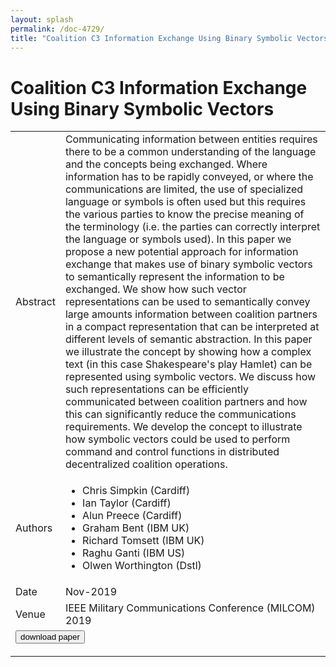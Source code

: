 ```yaml
---
layout: splash
permalink: /doc-4729/
title: "Coalition C3 Information Exchange Using Binary Symbolic Vectors"
---
```


# Coalition C3 Information Exchange Using Binary Symbolic Vectors

<table>
    <tbody>
    <tr>
        <td>Abstract</td>
        <td>Communicating information between entities requires there to be a common understanding of the language and the concepts being exchanged. Where information has to be rapidly conveyed, or where the communications are limited, the use of specialized language or symbols is often used but this requires the various parties to know the precise meaning of the terminology (i.e. the parties can correctly interpret the language or symbols used). In this paper we propose a new potential approach for information exchange that makes use of binary symbolic vectors to semantically represent the information to be exchanged. We show how such vector representations can be used to semantically convey large amounts information between coalition partners in a compact representation that can be interpreted at different levels of semantic abstraction. In this paper we illustrate the concept by showing how a complex text (in this case Shakespeare's play Hamlet) can be represented using symbolic vectors. We discuss how such representations can be efficiently communicated between coalition partners and how this can significantly reduce the communications requirements. We develop the concept to illustrate how symbolic vectors could be used to perform command and control functions in distributed decentralized coalition operations.</td>
    </tr>
    <tr>
        <td>Authors</td>
        <td>
            <ul>
                <li>Chris Simpkin (Cardiff)</li>
                <li>Ian Taylor (Cardiff)</li>
                <li>Alun Preece (Cardiff)</li>
                <li>Graham Bent (IBM UK)</li>
                <li>Richard Tomsett (IBM UK)</li>
                <li>Raghu Ganti (IBM US)</li>
                <li>Olwen Worthington (Dstl)</li>
            </ul>
        </td>
    </tr>
    <tr>
        <td>Date</td>
        <td>Nov-2019</td>
    </tr>
    <tr>
        <td>Venue</td>
        <td>IEEE Military Communications Conference (MILCOM) 2019</td>
    </tr>
        <tr>
            <td colspan="2">
                <form method="get" action="https://ibm.box.com/v/doc-4729-paper">
                    <button type="submit">download paper</button>
                </form>
            </td>
        </tr>
    </tbody>
</table>

